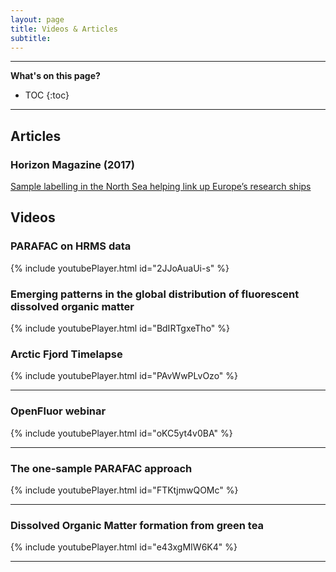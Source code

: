 ```yaml
---
layout: page
title: Videos & Articles
subtitle: 
---
```


---
__What's on this page?__

- TOC
{:toc}



---
## Articles


### Horizon Magazine (2017)

[Sample labelling in the North Sea helping link up Europe’s research ships](https://www.google.dk/url?sa=t&rct=j&q=&esrc=s&source=web&cd=1&cad=rja&uact=8&ved=0ahUKEwi3x_CuvrbUAhUJvRQKHepcCsMQFggtMAA&url=https%3A%2F%2Fhorizon-magazine.eu%2Farticle%2Fsample-labelling-north-sea-helping-link-europe-s-research-ships_en.html&usg=AFQjCNFlad7AOsdklOy_E8SvzM-IzCXWdQ)

## Videos

### PARAFAC on HRMS data
{% include youtubePlayer.html id="2JJoAuaUi-s" %}

### Emerging patterns in the global distribution of fluorescent dissolved organic matter
{% include youtubePlayer.html id="BdIRTgxeTho" %}

### Arctic Fjord Timelapse

{% include youtubePlayer.html id="PAvWwPLvOzo" %}

---

### OpenFluor webinar

{% include youtubePlayer.html id="oKC5yt4v0BA" %}

---

### The one-sample PARAFAC approach

{% include youtubePlayer.html id="FTKtjmwQOMc" %}

---

### Dissolved Organic Matter formation from green tea

{% include youtubePlayer.html id="e43xgMIW6K4" %}

---
